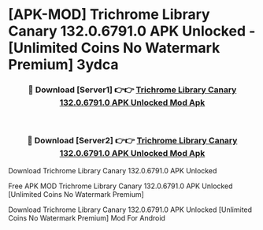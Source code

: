 # [APK-MOD] Trichrome Library Canary 132.0.6791.0 APK Unlocked - [Unlimited Coins No Watermark Premium] 3ydca



<div align="center">
<h3>🔴 Download [Server1] 👉👉 <a href="https://momento.my/?title=Trichrome_Library_Canary_132.0.6791.0_APK_Unlocked">Trichrome Library Canary 132.0.6791.0 APK Unlocked Mod Apk</a></h3><br>

<h3>🔴 Download [Server2] 👉👉 <a href="https://momento.my/?title=Trichrome_Library_Canary_132.0.6791.0_APK_Unlocked">Trichrome Library Canary 132.0.6791.0 APK Unlocked Mod Apk</a></h3>
</div>



Download Trichrome Library Canary 132.0.6791.0 APK Unlocked 

Free APK MOD Trichrome Library Canary 132.0.6791.0 APK Unlocked [Unlimited Coins No Watermark Premium]

Download Trichrome Library Canary 132.0.6791.0 APK Unlocked [Unlimited Coins No Watermark Premium] Mod For Android

